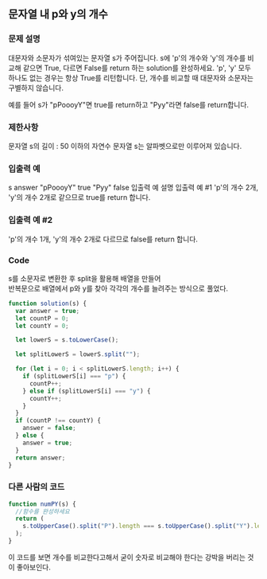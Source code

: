 ## 문자열 내 p와 y의 개수

### 문제 설명

대문자와 소문자가 섞여있는 문자열 s가 주어집니다. s에 'p'의 개수와 'y'의 개수를 비교해 같으면 True, 다르면 False를 return 하는 solution를 완성하세요. 'p', 'y' 모두 하나도 없는 경우는 항상 True를 리턴합니다. 단, 개수를 비교할 때 대문자와 소문자는 구별하지 않습니다.

예를 들어 s가 "pPoooyY"면 true를 return하고 "Pyy"라면 false를 return합니다.

### 제한사항

문자열 s의 길이 : 50 이하의 자연수
문자열 s는 알파벳으로만 이루어져 있습니다.

### 입출력 예

s answer
"pPoooyY" true
"Pyy" false
입출력 예 설명
입출력 예 #1
'p'의 개수 2개, 'y'의 개수 2개로 같으므로 true를 return 합니다.

### 입출력 예 #2

'p'의 개수 1개, 'y'의 개수 2개로 다르므로 false를 return 합니다.

### Code

s를 소문자로 변환한 후 split을 활용해 배열을 만들어  
반복문으로 배열에서 p와 y를 찾아 각각의 개수를 늘려주는 방식으로 풀었다.

```js
function solution(s) {
  var answer = true;
  let countP = 0;
  let countY = 0;

  let lowerS = s.toLowerCase();

  let splitLowerS = lowerS.split("");

  for (let i = 0; i < splitLowerS.length; i++) {
    if (splitLowerS[i] === "p") {
      countP++;
    } else if (splitLowerS[i] === "y") {
      countY++;
    }
  }
  if (countP !== countY) {
    answer = false;
  } else {
    answer = true;
  }
  return answer;
}
```

### 다른 사람의 코드

```js
function numPY(s) {
  //함수를 완성하세요
  return (
    s.toUpperCase().split("P").length === s.toUpperCase().split("Y").length
  );
}
```

이 코드를 보면 개수를 비교한다고해서 굳이 숫자로 비교해야 한다는 강박을 버리는 것이 좋아보인다.
